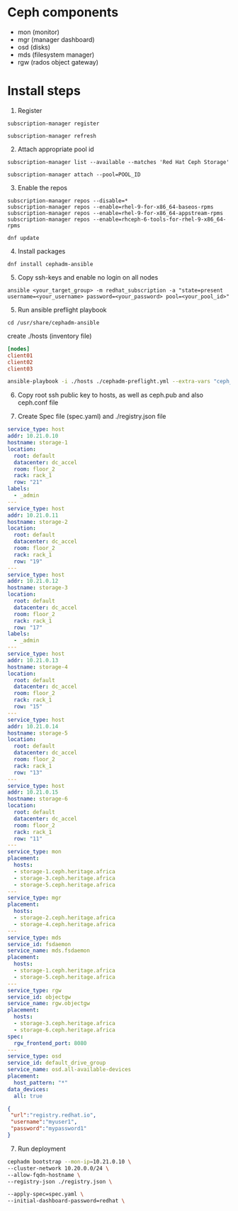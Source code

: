 # Ceph components
- mon (monitor)
- mgr (manager dashboard)
- osd (disks)
- mds (filesystem manager)
- rgw (rados object gateway)


# Install steps
1. Register
```
subscription-manager register
```
```
subscription-manager refresh
```
2. Attach appropriate pool id
```
subscription-manager list --available --matches 'Red Hat Ceph Storage'
```
```
subscription-manager attach --pool=POOL_ID
```
3. Enable the repos
```
subscription-manager repos --disable=*
subscription-manager repos --enable=rhel-9-for-x86_64-baseos-rpms
subscription-manager repos --enable=rhel-9-for-x86_64-appstream-rpms
subscription-manager repos --enable=rhceph-6-tools-for-rhel-9-x86_64-rpms
```
```
dnf update
```
4.  Install packages
```
dnf install cephadm-ansible
```
5. Copy ssh-keys and enable no login on all nodes
```
ansible <your_target_group> -m redhat_subscription -a "state=present username=<your_username> password=<your_password> pool=<your_pool_id>"
```
5. Run ansible preflight playbook
```
cd /usr/share/cephadm-ansible
```
create ./hosts (inventory file)
```ini
[nodes]
client01
client02
client03
```
```bash
ansible-playbook -i ./hosts ./cephadm-preflight.yml --extra-vars "ceph_origin=rhcs"
```
6. Copy root ssh public key to hosts, as well as ceph.pub and also ceph.conf file

6. Create Spec file (spec.yaml) and ./registry.json file
```yaml
service_type: host
addr: 10.21.0.10 
hostname: storage-1
location:
  root: default
  datacenter: dc_accel
  room: floor_2
  rack: rack_1
  row: "21"
labels:
  - _admin
---
service_type: host
addr: 10.21.0.11 
hostname: storage-2
location:
  root: default
  datacenter: dc_accel
  room: floor_2
  rack: rack_1
  row: "19"
---
service_type: host
addr: 10.21.0.12
hostname: storage-3
location:
  root: default
  datacenter: dc_accel
  room: floor_2
  rack: rack_1
  row: "17"
labels:
  - _admin
---
service_type: host
addr: 10.21.0.13
hostname: storage-4
location:
  root: default
  datacenter: dc_accel
  room: floor_2
  rack: rack_1
  row: "15"
---
service_type: host
addr: 10.21.0.14
hostname: storage-5
location:
  root: default
  datacenter: dc_accel
  room: floor_2
  rack: rack_1
  row: "13"
---
service_type: host
addr: 10.21.0.15
hostname: storage-6
location:
  root: default
  datacenter: dc_accel
  room: floor_2
  rack: rack_1
  row: "11"
---
service_type: mon
placement:
  hosts:
  - storage-1.ceph.heritage.africa
  - storage-3.ceph.heritage.africa
  - storage-5.ceph.heritage.africa
---
service_type: mgr
placement:
  hosts:
  - storage-2.ceph.heritage.africa
  - storage-4.ceph.heritage.africa
---
service_type: mds
service_id: fsdaemon
service_name: mds.fsdaemon
placement:
  hosts:
  - storage-1.ceph.heritage.africa
  - storage-5.ceph.heritage.africa
---
service_type: rgw
service_id: objectgw
service_name: rgw.objectgw
placement:
  hosts:
  - storage-3.ceph.heritage.africa
  - storage-6.ceph.heritage.africa
spec:
  rgw_frontend_port: 8080
---
service_type: osd
service_id: default_drive_group
service_name: osd.all-available-devices
placement:
  host_pattern: "*"
data_devices:
  all: true
```
```json
{
 "url":"registry.redhat.io",
 "username":"myuser1",
 "password":"mypassword1"
}
```

7. Run deployment
```bash
cephadm bootstrap --mon-ip=10.21.0.10 \
--cluster-network 10.20.0.0/24 \
--allow-fqdn-hostname \
--registry-json ./registry.json \

--apply-spec=spec.yaml \
--initial-dashboard-password=redhat \
```


